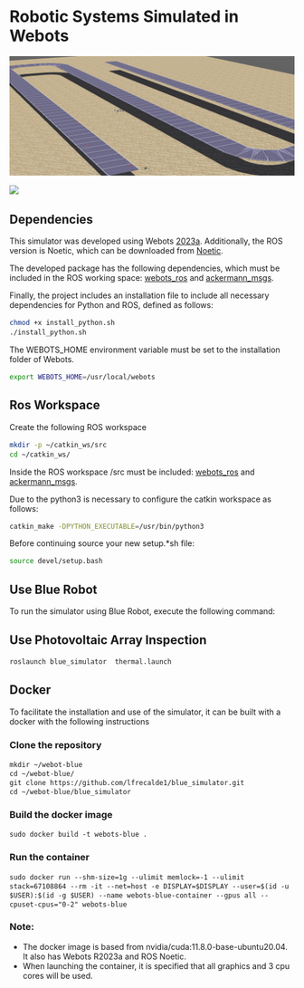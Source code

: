 # Robotic Systems Simulated in Webots

<p float="left">
    <img src="Photovoltaic_array.png" width="600"  />
 </p>

<p float="left">
    <img src="Blue.gif" width="600"  />
 </p>

## Dependencies

This simulator was developed using Webots [2023a](https://github.com/cyberbotics/webots/releases/download/R2023a/webots_2023a_amd64.deb). Additionally, the ROS version is Noetic, which can be downloaded from [Noetic](https://wiki.ros.org/noetic/Installation/Ubuntu).

The developed package has the following dependencies, which must be included in the ROS working space: [webots_ros](https://github.com/cyberbotics/webots_ros.git) and [ackermann_msgs](https://github.com/ros-drivers/ackermann_msgs.git).

Finally, the project includes an installation file to include all necessary dependencies for Python and ROS, defined as follows:

```bash
chmod +x install_python.sh
./install_python.sh
```

The WEBOTS_HOME environment variable must be set to the installation folder of Webots.

```bash
export WEBOTS_HOME=/usr/local/webots
```

## Ros Workspace
Create the following ROS workspace

```bash
mkdir -p ~/catkin_ws/src
cd ~/catkin_ws/
```
Inside the ROS workspace /src must be included:
[webots_ros](https://github.com/cyberbotics/webots_ros.git) and [ackermann_msgs](https://github.com/ros-drivers/ackermann_msgs.git).

Due to the python3 is necessary to configure the catkin workspace as follows:


```bash
catkin_make -DPYTHON_EXECUTABLE=/usr/bin/python3
```
 Before continuing source your new setup.*sh file:

```bash
source devel/setup.bash
```

## Use Blue Robot
To run the simulator using Blue Robot, execute the following command:

## Use Photovoltaic Array Inspection
```bash
roslaunch blue_simulator  thermal.launch
```

## Docker
To facilitate the installation and use of the simulator, it can be built with a docker with the following instructions
### Clone the repository
```
mkdir ~/webot-blue
cd ~/webot-blue/
git clone https://github.com/lfrecalde1/blue_simulator.git
cd ~/webot-blue/blue_simulator
```
### Build the docker image
```
sudo docker build -t webots-blue . 
```
### Run the container
```
sudo docker run --shm-size=1g --ulimit memlock=-1 --ulimit stack=67108864 --rm -it --net=host -e DISPLAY=$DISPLAY --user=$(id -u $USER):$(id -g $USER) --name webots-blue-container --gpus all --cpuset-cpus="0-2" webots-blue
```
### Note: 
- The docker image is based from nvidia/cuda:11.8.0-base-ubuntu20.04. It also has Webots R2023a and ROS Noetic.
- When launching the container, it is specified that all graphics and 3 cpu cores will be used.
